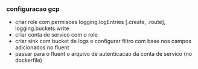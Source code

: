 ### configuracao gcp

- criar role com permisoes logging.logEntries [.create, .route], logging.buckets.write
- criar conta de servico com o role
- criar sink com bucket de logs e configurar filtro com base nos campos adicionados no fluent
- passar para o fluent o arquivo de autenticacao da conta de servico (no dockerfile)